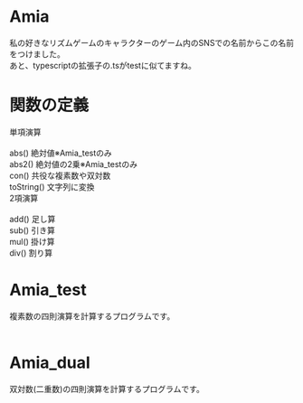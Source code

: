# Amia
私の好きなリズムゲームのキャラクターのゲーム内のSNSでの名前からこの名前をつけました。<br>
あと、typescriptの拡張子の.tsがtestに似てますね。
&nbsp;<br>
# 関数の定義
単項演算<br>
&nbsp;<br>
abs() 絶対値※Amia_testのみ<br>
abs2() 絶対値の2乗※Amia_testのみ<br>
con() 共役な複素数や双対数<br>
toString() 文字列に変換<br>
2項演算<br>
&nbsp;<br>
add() 足し算<br>
sub() 引き算<br>
mul() 掛け算<br>
div() 割り算<br>
# Amia_test
複素数の四則演算を計算するプログラムです。<br>
&nbsp;<br>
# Amia_dual
双対数(二重数)の四則演算を計算するプログラムです。<br>
